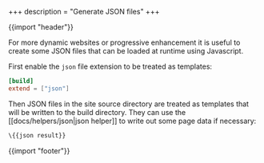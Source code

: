 +++
description = "Generate JSON files"
+++

{{import "header"}}

For more dynamic websites or progressive enhancement it is useful to create some JSON files that can be loaded at runtime using Javascript.

First enable the `json` file extension to be treated as templates:

```toml
[build]
extend = ["json"]
```

Then JSON files in the site source directory are treated as templates that will be written to the build directory. They can use the [[docs/helpers/json|json helper]] to write out some page data if necessary:

```handlebars
\{{json result}}
```

{{import "footer"}}
